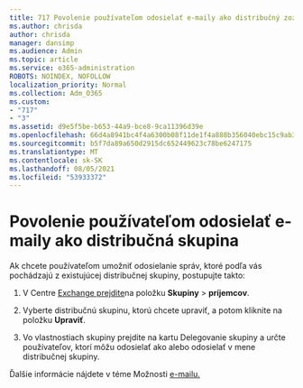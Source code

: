 ```yaml
---
title: 717 Povolenie používateľom odosielať e-maily ako distribučný zoznam
ms.author: chrisda
author: chrisda
manager: dansimp
ms.audience: Admin
ms.topic: article
ms.service: o365-administration
ROBOTS: NOINDEX, NOFOLLOW
localization_priority: Normal
ms.collection: Adm_O365
ms.custom:
- "717"
- "3"
ms.assetid: d9e5f5be-b653-44a9-bce8-9ca11396d39e
ms.openlocfilehash: 66d4a8941bc4f4a6300b08f11de1f4a888b356040ebc15c9ab37677d19da82c4
ms.sourcegitcommit: b5f7da89a650d2915dc652449623c78be6247175
ms.translationtype: MT
ms.contentlocale: sk-SK
ms.lasthandoff: 08/05/2021
ms.locfileid: "53933372"
---
```

# <a name="allow-users-to-send-email-as-a-distribution-group"></a>Povolenie používateľom odosielať e-maily ako distribučná skupina

Ak chcete používateľom umožniť odosielanie správ, ktoré podľa vás pochádzajú z existujúcej distribučnej skupiny, postupujte takto:

1. V Centre [Exchange prejdite](https://outlook.office365.com/ecp/)na položku **Skupiny** \> **príjemcov**.

2. Vyberte distribučnú skupinu, ktorú chcete upraviť, a potom kliknite na položku **Upraviť**.

3. Vo vlastnostiach skupiny prejdite na  kartu Delegovanie skupiny a určte používateľov, ktorí môžu odosielať ako alebo odosielať v mene distribučnej skupiny.

Ďalšie informácie nájdete v téme Možnosti [e-mailu.](https://technet.microsoft.com/library/bb124513.aspx#groupdelegation)
